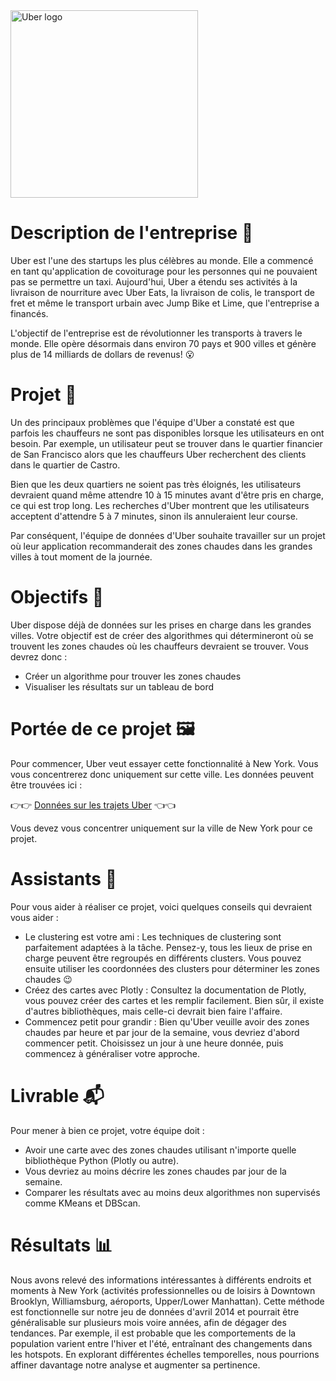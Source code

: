 <div style="text-align:left;">
    <img src="https://upload.wikimedia.org/wikipedia/commons/thumb/5/58/Uber_logo_2018.svg/1024px-Uber_logo_2018.svg.png" alt="Uber logo" width="300px" style="margin-left: 0px;"/>
</div>

# Description de l'entreprise 📇
Uber est l'une des startups les plus célèbres au monde. Elle a commencé en tant qu'application de covoiturage pour les personnes qui ne pouvaient pas se permettre un taxi. Aujourd'hui, Uber a étendu ses activités à la livraison de nourriture avec Uber Eats, la livraison de colis, le transport de fret et même le transport urbain avec Jump Bike et Lime, que l'entreprise a financés.

L'objectif de l'entreprise est de révolutionner les transports à travers le monde. Elle opère désormais dans environ 70 pays et 900 villes et génère plus de 14 milliards de dollars de revenus! 😮

# Projet 🚧
Un des principaux problèmes que l'équipe d'Uber a constaté est que parfois les chauffeurs ne sont pas disponibles lorsque les utilisateurs en ont besoin. Par exemple, un utilisateur peut se trouver dans le quartier financier de San Francisco alors que les chauffeurs Uber recherchent des clients dans le quartier de Castro.

Bien que les deux quartiers ne soient pas très éloignés, les utilisateurs devraient quand même attendre 10 à 15 minutes avant d'être pris en charge, ce qui est trop long. Les recherches d'Uber montrent que les utilisateurs acceptent d'attendre 5 à 7 minutes, sinon ils annuleraient leur course.

Par conséquent, l'équipe de données d'Uber souhaite travailler sur un projet où leur application recommanderait des zones chaudes dans les grandes villes à tout moment de la journée.

# Objectifs 🎯
Uber dispose déjà de données sur les prises en charge dans les grandes villes. Votre objectif est de créer des algorithmes qui détermineront où se trouvent les zones chaudes où les chauffeurs devraient se trouver. Vous devrez donc :

- Créer un algorithme pour trouver les zones chaudes
- Visualiser les résultats sur un tableau de bord

# Portée de ce projet 🖼️
Pour commencer, Uber veut essayer cette fonctionnalité à New York. Vous vous concentrerez donc uniquement sur cette ville. Les données peuvent être trouvées ici :

👉👉 [Données sur les trajets Uber](https://example.com) 👈👈

Vous devez vous concentrer uniquement sur la ville de New York pour ce projet.

# Assistants 🦮
Pour vous aider à réaliser ce projet, voici quelques conseils qui devraient vous aider :

- Le clustering est votre ami : Les techniques de clustering sont parfaitement adaptées à la tâche. Pensez-y, tous les lieux de prise en charge peuvent être regroupés en différents clusters. Vous pouvez ensuite utiliser les coordonnées des clusters pour déterminer les zones chaudes 😉
- Créez des cartes avec Plotly : Consultez la documentation de Plotly, vous pouvez créer des cartes et les remplir facilement. Bien sûr, il existe d'autres bibliothèques, mais celle-ci devrait bien faire l'affaire.
- Commencez petit pour grandir : Bien qu'Uber veuille avoir des zones chaudes par heure et par jour de la semaine, vous devriez d'abord commencer petit. Choisissez un jour à une heure donnée, puis commencez à généraliser votre approche.

# Livrable 📬
Pour mener à bien ce projet, votre équipe doit :

- Avoir une carte avec des zones chaudes utilisant n'importe quelle bibliothèque Python (Plotly ou autre).
- Vous devriez au moins décrire les zones chaudes par jour de la semaine.
- Comparer les résultats avec au moins deux algorithmes non supervisés comme KMeans et DBScan.

# Résultats 📊
Nous avons relevé des informations intéressantes à différents endroits et moments à New York (activités professionnelles ou de loisirs à Downtown Brooklyn, Williamsburg, aéroports, Upper/Lower Manhattan). Cette méthode est fonctionnelle sur notre jeu de données d'avril 2014 et pourrait être généralisable sur plusieurs mois voire années, afin de dégager des tendances. Par exemple, il est probable que les comportements de la population varient entre l'hiver et l'été, entraînant des changements dans les hotspots. En explorant différentes échelles temporelles, nous pourrions affiner davantage notre analyse et augmenter sa pertinence.
